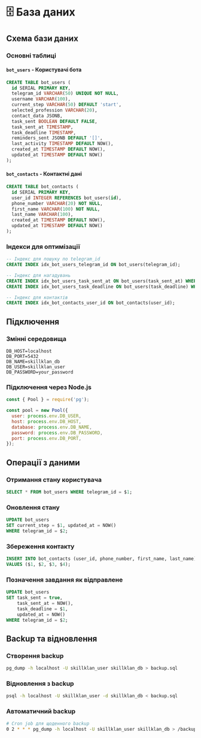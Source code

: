 # 🗄️ База даних

## Схема бази даних

### Основні таблиці

#### `bot_users` - Користувачі бота
```sql
CREATE TABLE bot_users (
  id SERIAL PRIMARY KEY,
  telegram_id VARCHAR(50) UNIQUE NOT NULL,
  username VARCHAR(100),
  current_step VARCHAR(50) DEFAULT 'start',
  selected_profession VARCHAR(20),
  contact_data JSONB,
  task_sent BOOLEAN DEFAULT FALSE,
  task_sent_at TIMESTAMP,
  task_deadline TIMESTAMP,
  reminders_sent JSONB DEFAULT '[]',
  last_activity TIMESTAMP DEFAULT NOW(),
  created_at TIMESTAMP DEFAULT NOW(),
  updated_at TIMESTAMP DEFAULT NOW()
);
```

#### `bot_contacts` - Контактні дані
```sql
CREATE TABLE bot_contacts (
  id SERIAL PRIMARY KEY,
  user_id INTEGER REFERENCES bot_users(id),
  phone_number VARCHAR(20) NOT NULL,
  first_name VARCHAR(100) NOT NULL,
  last_name VARCHAR(100),
  created_at TIMESTAMP DEFAULT NOW(),
  updated_at TIMESTAMP DEFAULT NOW()
);
```

### Індекси для оптимізації
```sql
-- Індекс для пошуку по telegram_id
CREATE INDEX idx_bot_users_telegram_id ON bot_users(telegram_id);

-- Індекс для нагадувань
CREATE INDEX idx_bot_users_task_sent_at ON bot_users(task_sent_at) WHERE task_sent = true;
CREATE INDEX idx_bot_users_task_deadline ON bot_users(task_deadline) WHERE task_sent = true;

-- Індекс для контактів
CREATE INDEX idx_bot_contacts_user_id ON bot_contacts(user_id);
```

## Підключення

### Змінні середовища
```env
DB_HOST=localhost
DB_PORT=5432
DB_NAME=skillklan_db
DB_USER=skillklan_user
DB_PASSWORD=your_password
```

### Підключення через Node.js
```javascript
const { Pool } = require('pg');

const pool = new Pool({
  user: process.env.DB_USER,
  host: process.env.DB_HOST,
  database: process.env.DB_NAME,
  password: process.env.DB_PASSWORD,
  port: process.env.DB_PORT,
});
```

## Операції з даними

### Отримання стану користувача
```sql
SELECT * FROM bot_users WHERE telegram_id = $1;
```

### Оновлення стану
```sql
UPDATE bot_users 
SET current_step = $1, updated_at = NOW() 
WHERE telegram_id = $2;
```

### Збереження контакту
```sql
INSERT INTO bot_contacts (user_id, phone_number, first_name, last_name)
VALUES ($1, $2, $3, $4);
```

### Позначення завдання як відправлене
```sql
UPDATE bot_users 
SET task_sent = true, 
    task_sent_at = NOW(), 
    task_deadline = $1,
    updated_at = NOW()
WHERE telegram_id = $2;
```

## Backup та відновлення

### Створення backup
```bash
pg_dump -h localhost -U skillklan_user skillklan_db > backup.sql
```

### Відновлення з backup
```bash
psql -h localhost -U skillklan_user -d skillklan_db < backup.sql
```

### Автоматичний backup
```bash
# Cron job для щоденного backup
0 2 * * * pg_dump -h localhost -U skillklan_user skillklan_db > /backups/backup_$(date +\%Y\%m\%d).sql
```
